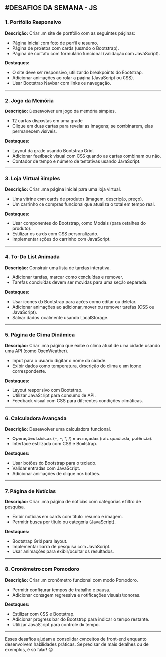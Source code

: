 #DESAFIOS DA SEMANA - JS
---

### **1. Portfólio Responsivo**
**Descrição:** Criar um site de portfólio com as seguintes páginas:
- Página inicial com foto de perfil e resumo.
- Página de projetos com cards (usando o Bootstrap).
- Página de contato com formulário funcional (validação com JavaScript).

**Destaques:**  
- O site deve ser responsivo, utilizando breakpoints do Bootstrap.
- Adicionar animações ao rolar a página (JavaScript ou CSS).  
- Usar Bootstrap Navbar com links de navegação.

---

### **2. Jogo da Memória**
**Descrição:** Desenvolver um jogo da memória simples.  
- 12 cartas dispostas em uma grade.
- Clique em duas cartas para revelar as imagens; se combinarem, elas permanecem visíveis.

**Destaques:**  
- Layout da grade usando Bootstrap Grid.  
- Adicionar feedback visual com CSS quando as cartas combinam ou não.  
- Contador de tempo e número de tentativas usando JavaScript.

---

### **3. Loja Virtual Simples**
**Descrição:** Criar uma página inicial para uma loja virtual.  
- Uma vitrine com cards de produtos (imagem, descrição, preço).  
- Um carrinho de compras funcional que atualiza o total em tempo real.

**Destaques:**  
- Usar componentes do Bootstrap, como Modais (para detalhes do produto).  
- Estilizar os cards com CSS personalizado.  
- Implementar ações do carrinho com JavaScript.

---

### **4. To-Do List Animada**
**Descrição:** Construir uma lista de tarefas interativa.  
- Adicionar tarefas, marcar como concluídas e remover.  
- Tarefas concluídas devem ser movidas para uma seção separada.  

**Destaques:**  
- Usar ícones do Bootstrap para ações como editar ou deletar.  
- Adicionar animações ao adicionar, mover ou remover tarefas (CSS ou JavaScript).  
- Salvar dados localmente usando LocalStorage.

---

### **5. Página de Clima Dinâmica**
**Descrição:** Criar uma página que exibe o clima atual de uma cidade usando uma API (como OpenWeather).  
- Input para o usuário digitar o nome da cidade.  
- Exibir dados como temperatura, descrição do clima e um ícone correspondente.  

**Destaques:**  
- Layout responsivo com Bootstrap.  
- Utilizar JavaScript para consumo de API.  
- Feedback visual com CSS para diferentes condições climáticas.

---

### **6. Calculadora Avançada**
**Descrição:** Desenvolver uma calculadora funcional.  
- Operações básicas (+, -, *, /) e avançadas (raiz quadrada, potência).  
- Interface estilizada com CSS e Bootstrap.  

**Destaques:**  
- Usar botões do Bootstrap para o teclado.  
- Validar entradas com JavaScript.  
- Adicionar animações de clique nos botões.

---

### **7. Página de Notícias**
**Descrição:** Criar uma página de notícias com categorias e filtro de pesquisa.  
- Exibir notícias em cards com título, resumo e imagem.  
- Permitir busca por título ou categoria (JavaScript).

**Destaques:**  
- Bootstrap Grid para layout.  
- Implementar barra de pesquisa com JavaScript.  
- Usar animações para exibir/ocultar os resultados.

---

### **8. Cronômetro com Pomodoro**
**Descrição:** Criar um cronômetro funcional com modo Pomodoro.  
- Permitir configurar tempos de trabalho e pausa.  
- Adicionar contagem regressiva e notificações visuais/sonoras.

**Destaques:**  
- Estilizar com CSS e Bootstrap.  
- Adicionar progress bar do Bootstrap para indicar o tempo restante.  
- Utilizar JavaScript para controle do tempo.

---

Esses desafios ajudam a consolidar conceitos de front-end enquanto desenvolvem habilidades práticas. Se precisar de mais detalhes ou de exemplos, é só falar! 😊